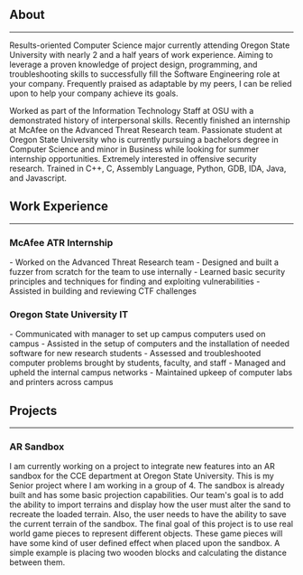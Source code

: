 ## About
---
<p id="main-content">Results-oriented Computer Science major currently attending Oregon State University with nearly 2 and a half
years of work experience. Aiming to leverage a proven knowledge of project design, programming, and
troubleshooting skills to successfully fill the Software Engineering role at your company. Frequently praised as
adaptable by my peers, I can be relied upon to help your company achieve its goals.

Worked as part of the Information Technology Staff at OSU with a demonstrated history of interpersonal skills. Recently finished an internship at McAfee on the Advanced Threat Research team. Passionate student at Oregon State University who is currently pursuing a bachelors degree in Computer Science and minor in Business while looking for summer internship opportunities. Extremely interested in offensive security research. Trained in C++, C, Assembly Language, Python, GDB, IDA, Java, and Javascript.</p>

## Work Experience
---
### McAfee ATR Internship
<p id="main-content">
- Worked on the Advanced Threat Research team
- Designed and built a fuzzer from scratch for the team to use internally
- Learned basic security principles and techniques for finding and exploiting vulnerabilities
- Assisted in building and reviewing CTF challenges
</p>

### Oregon State University IT
<p id="main-content">
- Communicated with manager to set up campus computers used on campus
- Assisted in the setup of computers and the installation of needed software for new research students
- Assessed and troubleshooted computer problems brought by students, faculty, and staff
- Managed and upheld the internal campus networks
- Maintained upkeep of computer labs and printers across campus</p>


## Projects
---
### AR Sandbox
<p id="main-content">I am currently working on a project to integrate new features into an AR sandbox for the CCE department at Oregon State University. This is my Senior project where I am working in a group of 4. The sandbox is already built and has some basic projection capabilities. Our team's goal is to add the ability to import terrains and display how the user must alter the sand to recreate the loaded terrain. Also, the user needs to have the ability to save the current terrain of the sandbox. The final goal of this project is to use real world game pieces to represent different objects. These game pieces will have some kind of user defined effect when placed upon the sandbox. A simple example is placing two wooden blocks and calculating the distance between them.</p>
